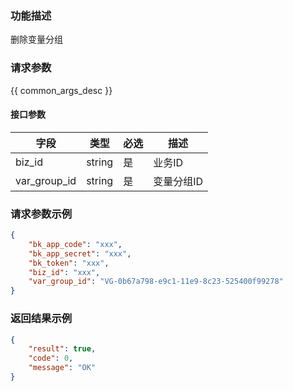 ### 功能描述

删除变量分组

### 请求参数

{{ common_args_desc }}

#### 接口参数

| 字段         |  类型      | 必选   |  描述      |
|--------------|------------|--------|------------|
| biz_id       |  string    | 是     | 业务ID     |
| var_group_id |  string    | 是     | 变量分组ID     |

### 请求参数示例

```json
{
    "bk_app_code": "xxx",
    "bk_app_secret": "xxx",
    "bk_token": "xxx",
    "biz_id": "xxx",
    "var_group_id": "VG-0b67a798-e9c1-11e9-8c23-525400f99278"
}
```

### 返回结果示例

```json
{
    "result": true,
    "code": 0,
    "message": "OK"
}
```
